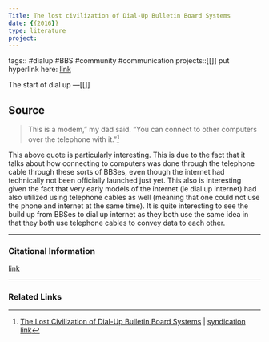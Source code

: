 ```yaml
---
Title: The lost civilization of Dial-Up Bulletin Board Systems
date: {{2016}}
type: literature
project:
---
```

tags:: #dialup #BBS #community #communication 
projects::[[]]
put hyperlink here: [link](https://www.theatlantic.com/technology/archive/2016/11/the-lost-civilization-of-dial-up-bulletin-board-systems/506465/)

The start of dial up
&mdash;[[]]

## Source 
> This is a modem,” my dad said. “You can connect to other computers over the telephone with it.”[^1]

[^1]: [The Lost Civilization of Dial-Up Bulletin Board Systems](https://www.theatlantic.com/technology/archive/2016/11/the-lost-civilization-of-dial-up-bulletin-board-systems/506465/) | [syndication link](tk) 

This above quote is particularly interesting. This is due to the fact that it talks about how connecting to computers was done through the telephone cable through these sorts of BBSes, even though the internet had technically not been officially launched just yet. This also is interesting given the fact that very early models of the internet (ie dial up internet) had also utilized using telephone cables as well (meaning that one could not use the phone and internet at the same time). It is quite interesting to see the build up from BBSes to dial up internet as they both use the same idea in that they both use telephone cables to convey data to each other.

---
### Citational Information

[link](https://www.theatlantic.com/technology/archive/2016/11/the-lost-civilization-of-dial-up-bulletin-board-systems/506465/)  

---

### Related Links
